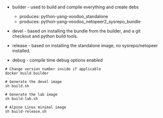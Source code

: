 - builder - used to build and compile everything and create debs
  - produces: python-yang-voodoo_standalone
  - produces: python-yang-voodoo_netopeer2_sysrepo_bundle

- devel - based on installing the bundle from the builder, and a git checkout and python build tools.

- release - based on installing the standalone image, no sysrepo/netopeer installed.

- debug - compile time debug options enabled

```
# Change version number inside if applicable
docker build builder

# Generate the devel image
sh build.sh

# Generate the lab image
sh build-lab.sh

# Alpine Linux minimal image
sh build-release.sh
```
